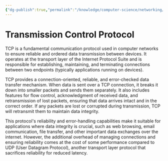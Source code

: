 ```yaml
---
{"dg-publish":true,"permalink":"/knowledge/computer-science/networking/tcp/","tags":["knowledge/computer-science/networking"],"created":"","updated":""}
---
```


# Transmission Control Protocol
TCP is a fundamental communication protocol used in computer networks to ensure reliable and ordered data transmission between devices. It operates at the transport layer of the Internet Protocol Suite and is responsible for establishing, maintaining, and terminating connections between two endpoints (typically applications running on devices).

TCP provides a connection-oriented, reliable, and error-checked data transfer mechanism. When data is sent over a TCP connection, it breaks it down into smaller packets and sends them separately. It also includes features for flow control, acknowledgment of received data, and retransmission of lost packets, ensuring that data arrives intact and in the correct order. If any packets are lost or corrupted during transmission, TCP will retransmit them to maintain data integrity.

This protocol's reliability and error-handling capabilities make it suitable for applications where data integrity is crucial, such as web browsing, email communication, file transfer, and other important data exchanges over the internet. However, the additional overhead of managing connections and ensuring reliability comes at the cost of some performance compared to UDP (User Datagram Protocol), another transport layer protocol that sacrifices reliability for reduced latency.